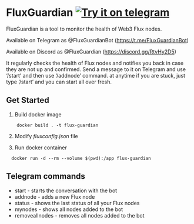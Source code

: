 # FluxGuardian [![Try it on telegram](https://img.shields.io/badge/try%20it-on%20telegram-0088cc.svg)](https://t.me/FluxGuardianBot)
FluxGuardian is a tool to monitor the health of Web3 Flux nodes. 

Available on Telegram as @FluxGuardianBot (https://t.me/FluxGuardianBot)

Available on Discord as @FluxGuardian (https://discord.gg/RtvHy2D5)

It regularly checks the health of Flux nodes and notifies you back in case they are not up and confirmed. 
Send a message to it on Telegram and use ‘/start’ and then use ‘/addnode’ command.
at anytime if you are stuck, just type ‘/start’ and you can start all over fresh.

## Get Started
1. Build docker image
```shell
    docker build . -t flux-guardian
```

2. Modify *fluxconfig.json* file

3. Run docker container
```shell
  docker run -d --rm --volume $(pwd):/app flux-guardian 
```

## Telegram commands
* start - starts the conversation with the bot
* addnode - adds a new Flux node
* status - shows the last status of all your Flux nodes
* mynodes - shows all nodes added to the bot
* removeallnodes - removes all nodes added to the bot
